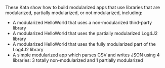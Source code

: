 These Kata show how to build modularized apps that use libraries that are modularized, partially modularized, or not modularized, including:
- A modularized HelloWorld that uses a non-modularized third-party library
- A modularized HelloWorld that uses the partially modularized Log4J2 library
- A modularized HelloWorld that uses the fully modularized part of the Log4J2 library
- A simple modularized app which parses CSV and writes JSON using 4 libraries: 3 totally non-modularized and 1 partially modularized
